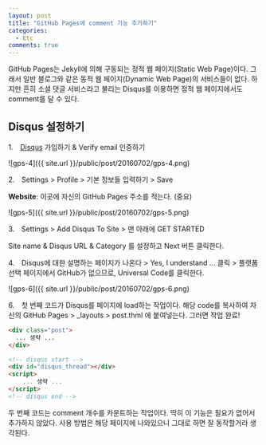```yaml
---
layout: post
title: "GitHub Pages에 comment 기능 추가하기"
categories:
  - Etc
comments: true
---
```


GitHub Pages는 Jekyll에 의해 구동되는 정적 웹 페이지(Static Web Page)이다. 그래서 일반 블로그와 같은 동적 웹 페이지(Dynamic Web Page)의 서비스들이 없다. 하지만 흔히 소셜 댓글 서비스라고 불리는 Disqus를 이용하면 정적 웹 페이지에서도 comment를 달 수 있다.

## Disqus 설정하기

1.　[Disqus](https://disqus.com/) 가입하기 & Verify email 인증하기

![gps-4]({{ site.url }}/public/post/20160702/gps-4.png)

2.　Settings > Profile > 기본 정보들 입력하기 > Save

**Website**: 이곳에 자신의 GitHub Pages 주소를 적는다. (중요)

![gps-5]({{ site.url }}/public/post/20160702/gps-5.png)

3.　Settings > Add Disqus To Site > 맨 아래에 GET STARTED

Site name & Disqus URL & Category 를 설정하고 Next 버튼 클릭한다.

4.　Disqus에 대한 설명하는 페이지가 나온다 > Yes, I understand ... 클릭 > 플랫폼 선택 페이지에서 GitHub가 없으므로, Universal Code를 클릭한다.

![gps-6]({{ site.url }}/public/post/20160702/gps-6.png)

6.　첫 번째 코드가 Disqus를 페이지에 load하는 작업이다. 해당 code를 복사하여 자신의 GitHub Pages > _layouts > post.thml 에 붙여넣는다. 그러면 작업 완료!

```html
<div class="post">
  ... 생략 ...
</div>

<!-- disqus start -->
<div id="disqus_thread"></div>
<script>
    ... 생략 ...
</script>
<!-- disqus end -->
```

두 번째 코드는 comment 개수를 카운트하는 작업이다. 딱히 이 기능은 필요가 없어서 추가하지 않았다. 사용 방법은 해당 페이지에 나와있으니 그대로 하면 잘 동작할거라 생각된다.
